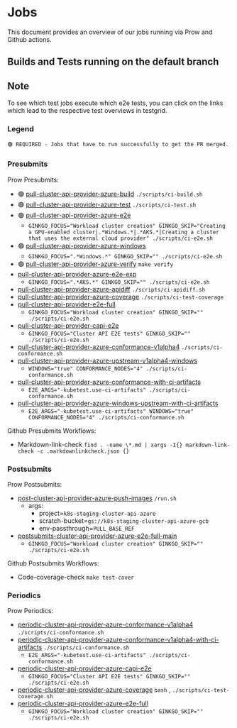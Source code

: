 # Jobs

This document provides an overview of our jobs running via Prow and Github actions.

## Builds and Tests running on the default branch

<aside class="note">

<h1> Note </h1>

To see which test jobs execute which e2e tests, you can click on the links which lead to the respective test overviews in testgrid.

</aside>


### Legend

    🟢 REQUIRED - Jobs that have to run successfully to get the PR merged.


### Presubmits

  Prow Presubmits:

  - 🟢 [pull-cluster-api-provider-azure-build]  `./scripts/ci-build.sh`
  - 🟢 [pull-cluster-api-provider-azure-test]  `./scripts/ci-test.sh` 
  - 🟢 [pull-cluster-api-provider-azure-e2e]
       * `GINKGO_FOCUS="Workload cluster creation" GINKGO_SKIP="Creating a GPU-enabled cluster|.*Windows.*|.*AKS.*|Creating a cluster that uses the external cloud provider" ./scripts/ci-e2e.sh`
  - 🟢 [pull-cluster-api-provider-azure-windows]
       * `GINKGO_FOCUS=".*Windows.*" GINKGO_SKIP="" ./scripts/ci-e2e.sh`
  - 🟢 [pull-cluster-api-provider-azure-verify]   `make verify`     
  - [pull-cluster-api-provider-azure-e2e-exp]
       * `GINKGO_FOCUS=".*AKS.*" GINKGO_SKIP="" ./scripts/ci-e2e.sh`
  - [pull-cluster-api-provider-azure-apidiff]  `./scripts/ci-apidiff.sh`
  - [pull-cluster-api-provider-azure-coverage]  `./scripts/ci-test-coverage`
  - [pull-cluster-api-provider-e2e-full]
       * `GINKGO_FOCUS="Workload cluster creation" GINKGO_SKIP="" ./scripts/ci-e2e.sh`
  - [pull-cluster-api-provider-capi-e2e]
       * `GINKGO_FOCUS="Cluster API E2E tests" GINKGO_SKIP="" ./scripts/ci-e2e.sh`
  - [pull-cluster-api-provider-azure-conformance-v1alpha4]  `./scripts/ci-conformance.sh`
  - [pull-cluster-api-provider-azure-upstream-v1alpha4-windows]
       * `WINDOWS="true" CONFORMANCE_NODES="4" ./scripts/ci-conformance.sh`
  - [pull-cluster-api-provider-azure-conformance-with-ci-artifacts]
       * `E2E_ARGS="-kubetest.use-ci-artifacts" ./scripts/ci-conformance.sh`
  - [pull-cluster-api-provider-azure-windows-upstream-with-ci-artifacts]
       * `E2E_ARGS="-kubetest.use-ci-artifacts" WINDOWS="true" CONFORMANCE_NODES="4" ./scripts/ci-conformance.sh`


  Github Presubmits Workflows:

  - Markdown-link-check  `find . -name \*.md | xargs -I{} markdown-link-check -c .markdownlinkcheck.json {}`


### Postsubmits
  
  Prow Postsubmits:
  
  - [post-cluster-api-provider-azure-push-images]  `/run.sh`
       * args: 
           - project=`k8s-staging-cluster-api-azure`
           - scratch-bucket=`gs://k8s-staging-cluster-api-azure-gcb`
           - env-passthrough=`PULL_BASE_REF`
  - [postsubmits-cluster-api-provider-azure-e2e-full-main]
       * `GINKGO_FOCUS="Workload cluster creation" GINKGO_SKIP="" ./scripts/ci-e2e.sh`


  Github Postsubmits Workflows:

  - Code-coverage-check  `make test-cover`


### Periodics
  
  Prow Periodics:
  
  - [periodic-cluster-api-provider-azure-conformance-v1alpha4]  `./scripts/ci-conformance.sh`
  - [periodic-cluster-api-provider-azure-conformance-v1alpha4-with-ci-artifacts]  `./scripts/ci-conformance.sh`
      * `E2E_ARGS="-kubetest.use-ci-artifacts" ./scripts/ci-conformance.sh`
  - [periodic-cluster-api-provider-azure-capi-e2e]
      * `GINKGO_FOCUS="Cluster API E2E tests" GINKGO_SKIP="" ./scripts/ci-e2e.sh`
  - [periodic-cluster-api-provider-azure-coverage] `bash` , `./scripts/ci-test-coverage.sh`
  - [periodic-cluster-api-provider-azure-e2e-full]
      * `GINKGO_FOCUS="Workload cluster creation" GINKGO_SKIP="" ./scripts/ci-e2e.sh`

<!-- links -->
[pull-cluster-api-provider-azure-build]: https://testgrid.k8s.io/sig-cluster-lifecycle-cluster-api-provider-azure#capz-pr-build-main
[pull-cluster-api-provider-azure-test]: https://testgrid.k8s.io/sig-cluster-lifecycle-cluster-api-provider-azure#capz-pr-test-main
[pull-cluster-api-provider-azure-e2e]: https://testgrid.k8s.io/sig-cluster-lifecycle-cluster-api-provider-azure#capz-pr-e2e-main
[pull-cluster-api-provider-azure-windows]: https://testgrid.k8s.io/sig-cluster-lifecycle-cluster-api-provider-azure#capz-pr-e2e-windows-main
[pull-cluster-api-provider-azure-verify]: https://testgrid.k8s.io/sig-cluster-lifecycle-cluster-api-provider-azure#capz-verify-main
[pull-cluster-api-provider-azure-e2e-exp]:  https://testgrid.k8s.io/sig-cluster-lifecycle-cluster-api-provider-azure#capz-pr-e2e-exp-main
[pull-cluster-api-provider-azure-apidiff]: https://testgrid.k8s.io/sig-cluster-lifecycle-cluster-api-provider-azure#capz-pr-apidiff-main
[pull-cluster-api-provider-azure-coverage]: https://testgrid.k8s.io/sig-cluster-lifecycle-cluster-api-provider-azure#pr-coverage
[pull-cluster-api-provider-e2e-full]: https://testgrid.k8s.io/sig-cluster-lifecycle-cluster-api-provider-azure#capz-pr-e2e-full-main
[pull-cluster-api-provider-capi-e2e]: https://testgrid.k8s.io/sig-cluster-lifecycle-cluster-api-provider-azure#capi-pr-e2e-main
[pull-cluster-api-provider-azure-conformance-v1alpha4]: https://testgrid.k8s.io/sig-cluster-lifecycle-cluster-api-provider-azure#capz-pull-conformance-v1alpha4-main
[pull-cluster-api-provider-azure-upstream-v1alpha4-windows]:  https://testgrid.k8s.io/sig-cluster-lifecycle-cluster-api-provider-azure#capz-pull-conformance-v1alpha4-main
[pull-cluster-api-provider-azure-conformance-with-ci-artifacts]: https://testgrid.k8s.io/sig-cluster-lifecycle-cluster-api-provider-azure#capz-pr-conformance-v1alpha4-k8s-main
[pull-cluster-api-provider-azure-windows-upstream-with-ci-artifacts]: https://testgrid.k8s.io/sig-cluster-lifecycle-cluster-api-provider-azure#capz-pr-conformance-v1alpha4-k8s-main
[post-cluster-api-provider-azure-push-images]: https://testgrid.k8s.io/sig-cluster-lifecycle-cluster-api-provider-azure#post-cluster-api-provider-azure-push-images
[postsubmits-cluster-api-provider-azure-e2e-full-main]: https://testgrid.k8s.io/sig-cluster-lifecycle-cluster-api-provider-azure#capz-postsubmit-capi-e2e-full-main
[periodic-cluster-api-provider-azure-conformance-v1alpha4]: https://testgrid.k8s.io/sig-cluster-lifecycle-cluster-api-provider-azure#capz-periodic-conformance-v1alpha4-main
[periodic-cluster-api-provider-azure-conformance-v1alpha4-with-ci-artifacts]: https://testgrid.k8s.io/sig-cluster-lifecycle-cluster-api-provider-azure#capz-periodic-conformance-v1alpha4-k8s-main
[periodic-cluster-api-provider-azure-capi-e2e]: https://testgrid.k8s.io/sig-cluster-lifecycle-cluster-api-provider-azure#capz-periodic-capi-e2e-main
[periodic-cluster-api-provider-azure-coverage]: https://testgrid.k8s.io/sig-cluster-lifecycle-cluster-api-provider-azure#periodic-cluster-api-provider-azure-coverage
[periodic-cluster-api-provider-azure-e2e-full]: https://testgrid.k8s.io/sig-cluster-lifecycle-cluster-api-provider-azure#capz-periodic-capi-e2e-full-main
